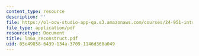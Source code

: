 ```yaml
---
content_type: resource
description: ''
file: https://ol-ocw-studio-app-qa.s3.amazonaws.com/courses/24-951-introduction-to-syntax-fall-2003/05e498586439134a37091146d360a049_ln6a_reconstruct.pdf
file_type: application/pdf
resourcetype: Document
title: ln6a_reconstruct.pdf
uid: 05e49858-6439-134a-3709-1146d360a049
---
```

